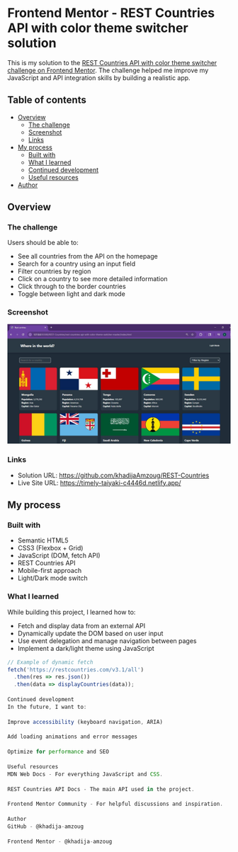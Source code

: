 # Frontend Mentor - REST Countries API with color theme switcher solution

This is my solution to the [REST Countries API with color theme switcher challenge on Frontend Mentor](https://www.frontendmentor.io/challenges/rest-countries-api-with-color-theme-switcher-5cacc469fec04111f7b848ca). The challenge helped me improve my JavaScript and API integration skills by building a realistic app.

## Table of contents

- [Overview](#overview)
  - [The challenge](#the-challenge)
  - [Screenshot](#screenshot)
  - [Links](#links)
- [My process](#my-process)
  - [Built with](#built-with)
  - [What I learned](#what-i-learned)
  - [Continued development](#continued-development)
  - [Useful resources](#useful-resources)
- [Author](#author)

## Overview

### The challenge

Users should be able to:

- See all countries from the API on the homepage
- Search for a country using an input field
- Filter countries by region
- Click on a country to see more detailed information
- Click through to the border countries
- Toggle between light and dark mode

### Screenshot

![Preview](./screenshot.jpg)

### Links

- Solution URL: https://github.com/khadijaAmzoug/REST-Countries
- Live Site URL: https://timely-taiyaki-c4446d.netlify.app/

## My process

### Built with

- Semantic HTML5
- CSS3 (Flexbox + Grid)
- JavaScript (DOM, fetch API)
- REST Countries API
- Mobile-first approach
- Light/Dark mode switch

### What I learned

While building this project, I learned how to:

- Fetch and display data from an external API
- Dynamically update the DOM based on user input
- Use event delegation and manage navigation between pages
- Implement a dark/light theme using JavaScript

```js
// Example of dynamic fetch
fetch('https://restcountries.com/v3.1/all')
  .then(res => res.json())
  .then(data => displayCountries(data));

Continued development
In the future, I want to:

Improve accessibility (keyboard navigation, ARIA)

Add loading animations and error messages

Optimize for performance and SEO

Useful resources
MDN Web Docs - For everything JavaScript and CSS.

REST Countries API Docs - The main API used in the project.

Frontend Mentor Community - For helpful discussions and inspiration.

Author
GitHub - @khadija-amzoug

Frontend Mentor - @khadija-amzoug

